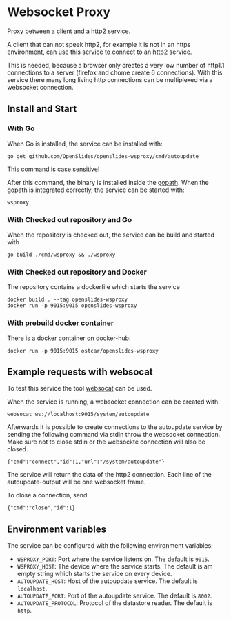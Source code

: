 # Websocket Proxy

Proxy between a client and a http2 service.

A client that can not speek http2, for example it is not in an https
environment, can use this service to connect to an http2 service.

This is needed, because a browser only creates a very low number of http1.1
connections to a server (firefox and chome create 6 connections). With this
service there many long living http connections can be multiplexed via a
websocket connection.


## Install and Start

### With Go

When Go is installed, the service can be installed with:

```
go get github.com/OpenSlides/openslides-wsproxy/cmd/autoupdate
```

This command is case sensitive!

After this command, the binary is installed inside the
[gopath](https://github.com/golang/go/wiki/GOPATH). When the gopath is
integrated correctly, the service can be started with:

```
wsproxy
```


### With Checked out repository and Go

When the repository is checked out, the service can be build and started with

```
go build ./cmd/wsproxy && ./wsproxy
```


### With Checked out repository and Docker

The repository contains a dockerfile which starts the service

```
docker build . --tag openslides-wsproxy
docker run -p 9015:9015 openslides-wsproxy
```


### With prebuild docker container

There is a docker container on docker-hub:

```
docker run -p 9015:9015 ostcar/openslides-wsproxy
```


## Example requests with websocat

To test this service the tool [websocat](https://github.com/vi/websocat) can be
used.

When the service is running, a websocket connection can be created with:

```
websocat ws://localhost:9015/system/autoupdate
```

Afterwards it is possible to create connections to the autoupdate service by
sending the following command via stdin throw the websocket connection. Make
sure not to close stdin or the websockte connection will also be closed.

```
{"cmd":"connect","id":1,"url":"/system/autoupdate"}
```

The service will return the data of the http2 connection. Each line of the
autoupdate-output will be one websocket frame.

To close a connection, send

```
{"cmd":"close","id":1}
```


## Environment variables

The service can be configured with the following environment variables:

* `WSPROXY_PORT`: Port where the service listens on. The default is `9015`.
* `WSPROXY_HOST`: The device where the service starts. The default is am
  empty string which starts the service on every device.
* `AUTOUPDATE_HOST`: Host of the autoupdate service. The default is
  `localhost`.
* `AUTOUPDATE_PORT`: Port of the autoupdate service. The default is `8002`.
* `AUTOUPDATE_PROTOCOL`: Protocol of the datastore reader. The default is
  `http`.
